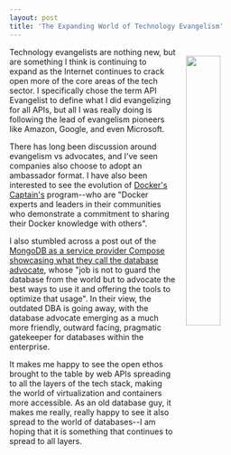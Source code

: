 ```yaml
---
layout: post
title: 'The Expanding World of Technology Evangelism'
---
```

<p><img style="padding: 15px;" src="https://s3.amazonaws.com/kinlane-productions/bw-icons/bw-conversation-expanding.png" alt="" width="35%" align="right" /></p>
<p>Technology evangelists are nothing new, but are something I think is continuing to expand as the Internet continues to crack open more of the core areas of the tech sector. I specifically chose the term API Evangelist to define what I did evangelizing for all APIs, but all I was really doing is following the lead of evangelism pioneers like Amazon, Google, and even Microsoft.&nbsp;</p>
<p>There has long been discussion around evangelism vs advocates, and I've seen companies also choose to adopt an ambassador format. I have also been interested to see the evolution of <a href="https://www.docker.com/community/docker-captains">Docker's Captain's</a>&nbsp;program--who are "<span>Docker experts and leaders in their communities who demonstrate a commitment to sharing their Docker knowledge with others".&nbsp;</span></p>
<p>I also stumbled across a post out of the <a href="https://www.compose.com/articles/compose-view-say-hello-to-the-database-advocate/">MongoDB as a service provider Compose showcasing what they call the database advocate</a>, whose "<span>job is not to guard the database from the world but to advocate the best ways to use it and offering the tools to optimize that usage". In their view, the outdated DBA is going away, with the database advocate emerging as a much more friendly, outward facing, pragmatic gatekeeper for databases within the enterprise.</span></p>
<p>It makes me happy to see the open ethos brought to the table by web APIs spreading to all the layers of the tech stack, making the world of virtualization and containers more accessible. As an old database guy, it makes me really, really happy to see it also spread to the world of databases--I am hoping that it is something that continues to spread to all layers.</p>